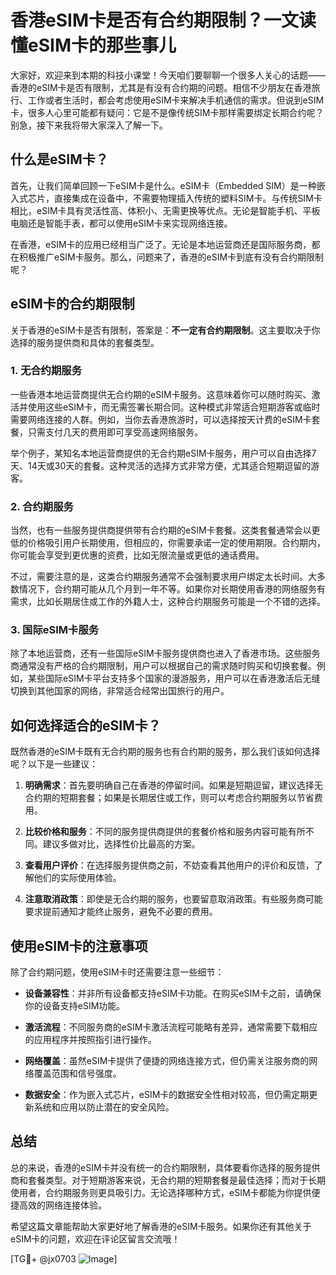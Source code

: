 # 香港eSIM卡是否有合约期限制？一文读懂eSIM卡的那些事儿

大家好，欢迎来到本期的科技小课堂！今天咱们要聊聊一个很多人关心的话题——香港的eSIM卡是否有限制，尤其是有没有合约期的问题。相信不少朋友在香港旅行、工作或者生活时，都会考虑使用eSIM卡来解决手机通信的需求。但说到eSIM卡，很多人心里可能都有疑问：它是不是像传统SIM卡那样需要绑定长期合约呢？别急，接下来我将带大家深入了解一下。

## 什么是eSIM卡？

首先，让我们简单回顾一下eSIM卡是什么。eSIM卡（Embedded SIM）是一种嵌入式芯片，直接集成在设备中，不需要物理插入传统的塑料SIM卡。与传统SIM卡相比，eSIM卡具有灵活性高、体积小、无需更换等优点。无论是智能手机、平板电脑还是智能手表，都可以使用eSIM卡来实现网络连接。

在香港，eSIM卡的应用已经相当广泛了。无论是本地运营商还是国际服务商，都在积极推广eSIM卡服务。那么，问题来了，香港的eSIM卡到底有没有合约期限制呢？

## eSIM卡的合约期限制

关于香港的eSIM卡是否有限制，答案是：**不一定有合约期限制**。这主要取决于你选择的服务提供商和具体的套餐类型。

### 1. **无合约期服务**

一些香港本地运营商提供无合约期的eSIM卡服务。这意味着你可以随时购买、激活并使用这些eSIM卡，而无需签署长期合同。这种模式非常适合短期游客或临时需要网络连接的人群。例如，当你去香港旅游时，可以选择按天计费的eSIM卡套餐，只需支付几天的费用即可享受高速网络服务。

举个例子，某知名本地运营商提供的无合约期eSIM卡服务，用户可以自由选择7天、14天或30天的套餐。这种灵活的选择方式非常方便，尤其适合短期逗留的游客。

### 2. **合约期服务**

当然，也有一些服务提供商提供带有合约期的eSIM卡套餐。这类套餐通常会以更低的价格吸引用户长期使用，但相应的，你需要承诺一定的使用期限。合约期内，你可能会享受到更优惠的资费，比如无限流量或更低的通话费用。

不过，需要注意的是，这类合约期服务通常不会强制要求用户绑定太长时间。大多数情况下，合约期可能从几个月到一年不等。如果你对长期使用香港的网络服务有需求，比如长期居住或工作的外籍人士，这种合约期服务可能是一个不错的选择。

### 3. **国际eSIM卡服务**

除了本地运营商，还有一些国际eSIM卡服务提供商也进入了香港市场。这些服务商通常没有严格的合约期限制，用户可以根据自己的需求随时购买和切换套餐。例如，某些国际eSIM卡平台支持多个国家的漫游服务，用户可以在香港激活后无缝切换到其他国家的网络，非常适合经常出国旅行的用户。

## 如何选择适合的eSIM卡？

既然香港的eSIM卡既有无合约期的服务也有合约期的服务，那么我们该如何选择呢？以下是一些建议：

1. **明确需求**：首先要明确自己在香港的停留时间。如果是短期逗留，建议选择无合约期的短期套餐；如果是长期居住或工作，则可以考虑合约期服务以节省费用。

2. **比较价格和服务**：不同的服务提供商提供的套餐价格和服务内容可能有所不同。建议多做对比，选择性价比最高的方案。

3. **查看用户评价**：在选择服务提供商之前，不妨查看其他用户的评价和反馈，了解他们的实际使用体验。

4. **注意取消政策**：即使是无合约期的服务，也要留意取消政策。有些服务商可能要求提前通知才能终止服务，避免不必要的费用。

## 使用eSIM卡的注意事项

除了合约期问题，使用eSIM卡时还需要注意一些细节：

- **设备兼容性**：并非所有设备都支持eSIM卡功能。在购买eSIM卡之前，请确保你的设备支持eSIM功能。
  
- **激活流程**：不同服务商的eSIM卡激活流程可能略有差异，通常需要下载相应的应用程序并按照指引进行操作。

- **网络覆盖**：虽然eSIM卡提供了便捷的网络连接方式，但仍需关注服务商的网络覆盖范围和信号强度。

- **数据安全**：作为嵌入式芯片，eSIM卡的数据安全性相对较高，但仍需定期更新系统和应用以防止潜在的安全风险。

## 总结

总的来说，香港的eSIM卡并没有统一的合约期限制，具体要看你选择的服务提供商和套餐类型。对于短期游客来说，无合约期的短期套餐是最佳选择；而对于长期使用者，合约期服务则更具吸引力。无论选择哪种方式，eSIM卡都能为你提供便捷高效的网络连接体验。

希望这篇文章能帮助大家更好地了解香港的eSIM卡服务。如果你还有其他关于eSIM卡的问题，欢迎在评论区留言交流哦！

[TG💪+ @jx0703 ![Image](https://github.com/user-attachments/assets/dbca1d08-cadb-493c-b0ec-ad6f7a83f270)]